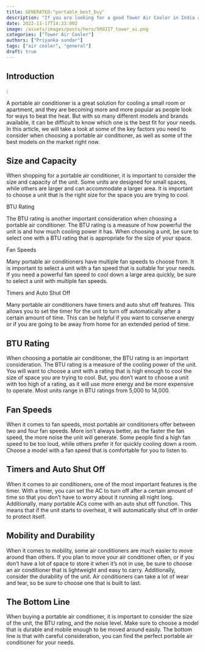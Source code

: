 ```yaml
---
title: GENERATED:"portable_best_buy"
description: "If you are looking for a good Tower Air Cooler in India and are confused with multiple options, this article is for you. We look at some of the best air coolers giving bang for the buck and have created a list of all the reliable Tower Air Coolers that you can purchase today."
date: 2022-11-17T14:33:00Z
image: /assets/images/posts/hero/5R92I7_tower_ai.png
categories: ["Tower Air Cooler"]
authors: ["Priyanka sundar"]
tags: ["air cooler", "general"]
draft: true
---
```


## Introduction


:

A portable air conditioner is a great solution for cooling a small room or apartment, and they are becoming more and more popular as people look for ways to beat the heat. But with so many different models and brands available, it can be difficult to know which one is the best fit for your needs. In this article, we will take a look at some of the key factors you need to consider when choosing a portable air conditioner, as well as some of the best models on the market right now.


## Size and Capacity




When shopping for a portable air conditioner, it is important to consider the size and capacity of the unit. Some units are designed for small spaces, while others are larger and can accommodate a larger area. It is important to choose a unit that is the right size for the space you are trying to cool.

BTU Rating

The BTU rating is another important consideration when choosing a portable air conditioner. The BTU rating is a measure of how powerful the unit is and how much cooling power it has. When choosing a unit, be sure to select one with a BTU rating that is appropriate for the size of your space.

Fan Speeds

Many portable air conditioners have multiple fan speeds to choose from. It is important to select a unit with a fan speed that is suitable for your needs. If you need a powerful fan speed to cool down a large area quickly, be sure to select a unit with multiple fan speeds.

Timers and Auto Shut Off

Many portable air conditioners have timers and auto shut off features. This allows you to set the timer for the unit to turn off automatically after a certain amount of time. This can be helpful if you want to conserve energy or if you are going to be away from home for an extended period of time.


## BTU Rating




When choosing a portable air conditioner, the BTU rating is an important consideration. The BTU rating is a measure of the cooling power of the unit. You will want to choose a unit with a rating that is high enough to cool the size of space you are trying to cool. But, you don’t want to choose a unit with too high of a rating, as it will use more energy and be more expensive to operate. Most units range in BTU ratings from 5,000 to 14,000.


## Fan Speeds




When it comes to fan speeds, most portable air conditioners offer between two and four fan speeds. More isn’t always better, as the faster the fan speed, the more noise the unit will generate. Some people find a high fan speed to be too loud, while others prefer it for quickly cooling down a room. Choose a model with a fan speed that is comfortable for you to listen to.


## Timers and Auto Shut Off




When it comes to air conditioners, one of the most important features is the timer. With a timer, you can set the AC to turn off after a certain amount of time so that you don’t have to worry about it running all night long. Additionally, many portable ACs come with an auto shut off function. This means that if the unit starts to overheat, it will automatically shut off in order to protect itself.


## Mobility and Durability




When it comes to mobility, some air conditioners are much easier to move around than others. If you plan to move your air conditioner often, or if you don’t have a lot of space to store it when it’s not in use, be sure to choose an air conditioner that is lightweight and easy to carry. Additionally, consider the durability of the unit. Air conditioners can take a lot of wear and tear, so be sure to choose one that is built to last.


## The Bottom Line




When buying a portable air conditioner, it is important to consider the size of the unit, the BTU rating, and the noise level. Make sure to choose a model that is durable and mobile enough to be moved around easily. The bottom line is that with careful consideration, you can find the perfect portable air conditioner for your needs.



